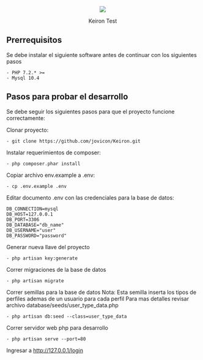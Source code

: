 <p align="center">
    <img src="https://laravel.com/assets/img/components/logo-laravel.svg"></p>
    <p align="center">Keiron Test</p>

## Prerrequisitos


Se debe instalar el siguiente software antes de continuar con los siguientes pasos

```
- PHP 7.2.* >=
- Mysql 10.4
```

## Pasos para probar el desarrollo

Se debe seguir los siguientes pasos para que el proyecto funcione correctamente:

Clonar proyecto: 
```
- git clone https://github.com/jovicon/Keiron.git
```


Instalar requerimientos de composer: 
```
- php composer.phar install
```


Copiar archivo env.example a .env: 
```
- cp .env.example .env
```


Editar documento .env con las credenciales para la base de datos: 
```
DB_CONNECTION=mysql
DB_HOST=127.0.0.1
DB_PORT=3306
DB_DATABASE="db_name"
DB_USERNAME="user"
DB_PASSWORD="password"
```


Generar nueva llave del proyecto
``` 
- php artisan key:generate
```


Correr migraciones de la base de datos
```
- php artisan migrate
```


Correr semillas para la base de datos
Nota: Esta semilla inserta los tipos de perfiles ademas de un usuario para cada perfil
Para mas detalles revisar archivo database/seeds/user_type_data.php 
```
- php artisan db:seed --class=user_type_data
```


Correr servidor web php para desarrollo
```
- php artisan serve --port=80
```

Ingresar a http://127.0.0.1/login

 
